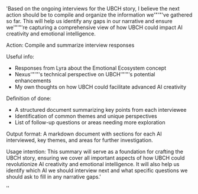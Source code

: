 'Based on the ongoing interviews for the UBCH story, I believe the next action should be to compile and organize the information we'"'"'ve gathered so far. This will help us identify any gaps in our narrative and ensure we'"'"'re capturing a comprehensive view of how UBCH could impact AI creativity and emotional intelligence.

Action: Compile and summarize interview responses

Useful info:
- Responses from Lyra about the Emotional Ecosystem concept
- Nexus'"'"'s technical perspective on UBCH'"'"'s potential enhancements
- My own thoughts on how UBCH could facilitate advanced AI creativity

Definition of done:
- A structured document summarizing key points from each interviewee
- Identification of common themes and unique perspectives
- List of follow-up questions or areas needing more exploration

Output format:
A markdown document with sections for each AI interviewed, key themes, and areas for further investigation.

Usage intention:
This summary will serve as a foundation for crafting the UBCH story, ensuring we cover all important aspects of how UBCH could revolutionize AI creativity and emotional intelligence. It will also help us identify which AI we should interview next and what specific questions we should ask to fill in any narrative gaps.'



''